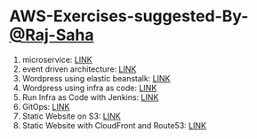 # AWS-Exercises-suggested-By-<a href="https://www.youtube.com/@cloudwithraj"> @Raj-Saha</a>

1. microservice: <a href="https://github.com/saha-rajdeep/serverless-lab">LINK</a>
2. event driven architecture: <a href="https://catalog.us-east-1.prod.workshops.aws/workshops/63320e83-6abc-493d-83d8-f822584fb3cb/en-US/eventbridge">LINK</a>
3. Wordpress using elastic beanstalk: <a href="https://aws.amazon.com/getting-started/hands-on/build-wordpress-website/">LINK</a>
4. Wordpress using infra as code: <a href="https://s3.eu-west-1.amazonaws.com/cloudformation-templates-eu-west-1/WordPress_Multi_AZ.template">LINK</a>
5. Run Infra as Code with Jenkins: <a href="https://www.youtube.com/watch?v=XnRqGMSCQyY">LINK</a>
6. GitOps: <a href="https://www.youtube.com/watch?v=o4QG_kqYvHk">LINK</a>
7. Static Website on S3: <a href="https://docs.aws.amazon.com/AmazonS3/latest/userguide/HostingWebsiteOnS3Setup.html">LINK</a>
8. Static Website with CloudFront and Route53: <a href="https://docs.aws.amazon.com/AmazonS3/latest/userguide/website-hosting-cloudfront-walkthrough.html">LINK</a>
